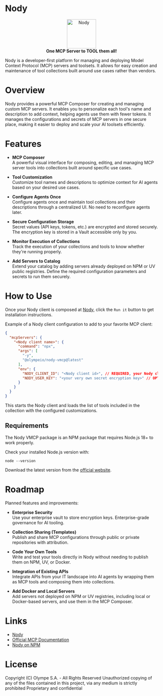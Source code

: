 # Nody

<p style="text-align: center;">
  <img src="https://mcp.nody.dev/assets/nody-logo.svg" alt="Nody" width="96"/><br/>
  <b>One MCP Server to TOOL them all!</b>
</p>

Nody is a developer-first platform for managing and deploying Model Context Protocol (MCP) servers and toolsets. It allows for easy creation and maintenance of tool collections built around use cases rather than vendors.

# Overview
Nody provides a powerful MCP Composer for creating and managing custom MCP servers. It enables you to personalize each tool's name and description to add context, helping agents use them with fewer tokens. It manages the configurations and secrets of MCP servers in one secure place, making it easier to deploy and scale your AI toolsets efficiently.

# Features

- **MCP Composer**  
  A powerful visual interface for composing, editing, and managing MCP server tools into collections built around specific use cases.

- **Tool Customization**  
  Customize tool names and descriptions to optimize context for AI agents based on your desired use cases.

- **Configure Agents Once**  
  Configure agents once and maintain tool collections and their descriptions through a centralized UI. No need to reconfigure agents later.

- **Secure Configuration Storage**  
  Secret values (API keys, tokens, etc.) are encrypted and stored securely. The encryption key is stored in a Vault accessible only by you.

- **Monitor Execution of Collections**  
  Track the execution of your collections and tools to know whether they're running properly.

- **Add Servers to Catalog**  
  Extend your catalog by adding servers already deployed on NPM or UV public registries. Define the required configuration parameters and secrets to run them securely.

# How to Use

Once your Nody client is composed at [Nody](https://mcp.nody.dev), click the `Run it` button to get installation instructions.

Example of a Nody client configuration to add to your favorite MCP client:

```json
{
  "mcpServers": {
    "<Nody client name>": {
      "command": "npx",
      "args": [
        "-y",
        "@olympeio/nody-vmcp@latest"
      ],
      "env": {
        "NODY_CLIENT_ID": "<Nody client id>", // REQUIRED, your Nody client ID
        "NODY_USER_KEY": "<your very own secret encryption key>" // OPTIONAL, used when authenticated, required to decrypt secret values
      }
    }
  }
}
```

This starts the Nody client and loads the list of tools included in the collection with the configured customizations.

## Requirements

The Nody VMCP package is an NPM package that requires Node.js 18+ to work properly.

Check your installed Node.js version with:
```shell
node --version
```
Download the latest version from the [official website](https://nodejs.org/en/download).

# Roadmap
Planned features and improvements:

- **Enterprise Security**  
  Use your enterprise vault to store encryption keys. Enterprise-grade governance for AI tooling.

- **Collection Sharing (Templates)**  
  Publish and share MCP configurations through public or private repositories with attribution.

- **Code Your Own Tools**  
  Write and test your tools directly in Nody without needing to publish them on NPM, UV, or Docker.

- **Integration of Existing APIs**  
  Integrate APIs from your IT landscape into AI agents by wrapping them as MCP tools and composing them into collections.

- **Add Docker and Local Servers**  
  Add servers not deployed on NPM or UV registries, including local or Docker-based servers, and use them in the MCP Composer.

# Links

- [Nody](https://mcp.nody.dev)
- [Official MCP Documentation](https://modelcontextprotocol.io)
- [Nody on NPM](https://www.npmjs.com/package/@olympeio/nody-vmcp)

# License
Copyright (C) Olympe S.A. - All Rights Reserved
Unauthorized copying of any of the files contained in this project, via any medium is strictly prohibited
Proprietary and confidential
